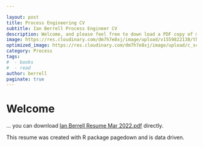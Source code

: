 ```yaml
---

layout: post
title: Process Engineering CV
subtitle: Ian Berrell Process Engineer CV
description: Welcome, and please feel free to down load a PDF copy of my current CV.
image: https://res.cloudinary.com/dm7h7e8xj/image/upload/v1559822138/theme9_v273a9.jpg
optimized_image: https://res.cloudinary.com/dm7h7e8xj/image/upload/c_scale,w_380/v1559822138/theme9_v273a9.jpg
category: Process
tags:
#  - books
#  - read
author: berrell
paginate: true
---
```


# Welcome

... you can download [Ian Berrell Resume Mar 2022.pdf](/assets/Ian%20Berrell%20Resume%20Mar%202022.pdf) directly.

This resume was created with R package pagedown and is data driven.